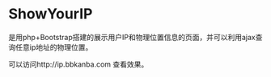 ShowYourIP
==========

是用php+Bootstrap搭建的展示用户IP和物理位置信息的页面，并可以利用ajax查询任意ip地址的物理位置。

可以访问http://ip.bbkanba.com 查看效果。
